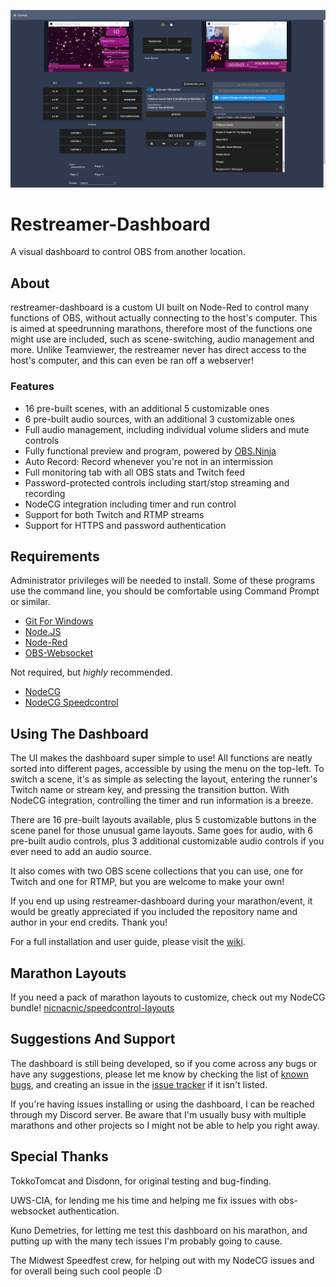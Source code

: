 ![](https://github.com/nicnacnic/restreamer-dashboard/blob/main/images/cover.png?raw=true)

# Restreamer-Dashboard
A visual dashboard to control OBS from another location.

## About
restreamer-dashboard is a custom UI built on Node-Red to control many functions of OBS, without actually connecting to the host's computer. This is aimed at speedrunning marathons, therefore most of the functions one might use are included, such as scene-switching, audio management and more. Unlike Teamviewer, the restreamer never has direct access to the host's computer, and this can even be ran off a webserver!

### Features
- 16 pre-built scenes, with an additional 5 customizable ones
- 6 pre-built audio sources, with an additional 3 customizable ones
- Full audio management, including individual volume sliders and mute controls
- Fully functional preview and program, powered by [OBS.Ninja](https://obs.ninja/)
- Auto Record: Record whenever you're not in an intermission
- Full monitoring tab with all OBS stats and Twitch feed
- Password-protected controls including start/stop streaming and recording
- NodeCG integration including timer and run control
- Support for both Twitch and RTMP streams
- Support for HTTPS and password authentication

## Requirements
Administrator privileges will be needed to install. Some of these programs use the command line, you should be comfortable using Command Prompt or similar.
- [Git For Windows](https://git-scm.com/downloads)
- [Node.JS](https://nodejs.org/en/)
- [Node-Red](https://nodered.org/docs/getting-started/local)
- [OBS-Websocket](https://github.com/Palakis/obs-websocket)

Not required, but _highly_ recommended.
- [NodeCG](https://github.com/nodecg/nodecg)
- [NodeCG Speedcontrol](https://github.com/speedcontrol/nodecg-speedcontrol)

## Using The Dashboard
The UI makes the dashboard super simple to use! All functions are neatly sorted into different pages, accessible by using the menu on the top-left.
To switch a scene, it's as simple as selecting the layout, entering the runner's Twitch name or stream key, and pressing the transition button. With NodeCG integration, controlling the timer and run information is a breeze. 

There are 16 pre-built layouts available, plus 5 customizable buttons in the scene panel for those unusual game layouts. Same goes for audio, with 6 pre-built audio controls, plus 3 additional customizable audio controls if you ever need to add an audio source.

It also comes with two OBS scene collections that you can use, one for Twitch and one for RTMP, but you are welcome to make your own!

If you end up using restreamer-dashboard during your marathon/event, it would be greatly appreciated if you included the repository name and author in your end credits. Thank you!

For a full installation and user guide, please visit the [wiki](https://github.com/nicnacnic/Restreamer-Dashboard/wiki).

## Marathon Layouts
If you need a pack of marathon layouts to customize, check out my NodeCG bundle! [nicnacnic/speedcontrol-layouts](https://github.com/nicnacnic/speedcontrol-layouts)

## Suggestions And Support
The dashboard is still being developed, so if you come across any bugs or have any suggestions, please let me know by checking the list of [known bugs](https://github.com/nicnacnic/Restreamer-Dashboard/wiki), and creating an issue in the [issue tracker](https://github.com/nicnacnic/Restreamer-Dashboard/issues) if it isn't listed.

If you're having issues installing or using the dashboard, I can be reached through my Discord server. Be aware that I'm usually busy with multiple marathons and other projects so I might not be able to help you right away.

## Special Thanks
TokkoTomcat and Disdonn, for original testing and bug-finding.

UWS-CIA, for lending me his time and helping me fix issues with obs-websocket authentication.

Kuno Demetries, for letting me test this dashboard on his marathon, and putting up with the many tech issues I'm probably going to cause.

The Midwest Speedfest crew, for helping out with my NodeCG issues and for overall being such cool people :D
